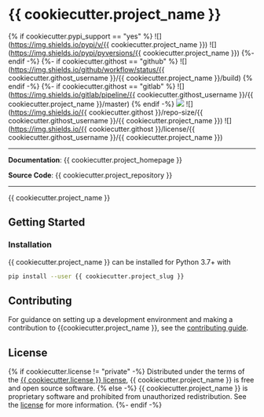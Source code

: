 # {{ cookiecutter.project_name }}
{% if cookiecutter.pypi_support == "yes" %}
![](https://img.shields.io/pypi/v/{{ cookiecutter.project_name }})
![](https://img.shields.io/pypi/pyversions/{{ cookiecutter.project_name }})
{%- endif -%}
{%- if cookiecutter.githost == "github" %}
![](https://img.shields.io/github/workflow/status/{{ cookiecutter.githost_username }}/{{ cookiecutter.project_name }}/build)
{% endif -%}
{%- if cookiecutter.githost == "gitlab" %}
![](https://img.shields.io/gitlab/pipeline/{{ cookiecutter.githost_username }}/{{ cookiecutter.project_name }}/master)
{% endif -%}
![](https://img.shields.io/badge/code%20style-black-000000)
![](https://img.shields.io/{{ cookiecutter.githost }}/repo-size/{{ cookiecutter.githost_username }}/{{ cookiecutter.project_name }})
![](https://img.shields.io/{{ cookiecutter.githost }}/license/{{ cookiecutter.githost_username }}/{{ cookiecutter.project_name }})

---

**Documentation**: {{ cookiecutter.project_homepage }}

**Source Code**: {{ cookiecutter.project_repository }}

---

{{ cookiecutter.project_name }}

## Getting Started

### Installation

{{ cookiecutter.project_name }} can be installed for Python 3.7+ with

```bash
pip install --user {{ cookiecutter.project_slug }}
```

## Contributing

For guidance on setting up a development environment and making a contribution
to {{cookiecutter.project_name }}, see the [contributing guide](CONTRIBUTING.md).

## License

{% if cookiecutter.license != "private" -%}
Distributed under the terms of the [{{ cookiecutter.license }} license](LICENSE.md), {{
cookiecutter.project_name }} is
free and open source software.
{% else -%}
{{ cookiecutter.project_name }} is proprietary software and prohibited from
unauthorized redistribution. See the [license](LICENSE.md) for more
information.
{%- endif -%}

